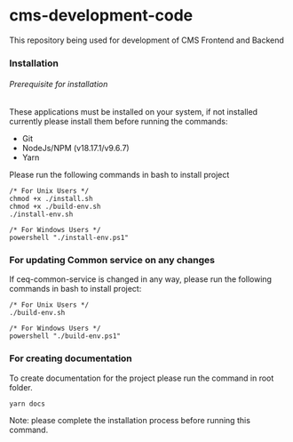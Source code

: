 # cms-development-code
This repository being used for development of CMS Frontend and Backend

### Installation

###### Prerequisite for installation
These applications must be installed on your system, if not installed currently please install them before running the commands:
- Git
- NodeJs/NPM (v18.17.1/v9.6.7)
- Yarn

Please run the following commands in bash to install project
```
/* For Unix Users */
chmod +x ./install.sh
chmod +x ./build-env.sh
./install-env.sh

/* For Windows Users */
powershell "./install-env.ps1"
```

### For updating Common service on any changes
If ceq-common-service is changed in any way, please run the following commands in bash to install project:
```
/* For Unix Users */
./build-env.sh

/* For Windows Users */
powershell "./build-env.ps1"
```
### For creating documentation
To create documentation for the project please run the command in root folder.

```
yarn docs
```

Note: please complete the installation process before running this command.